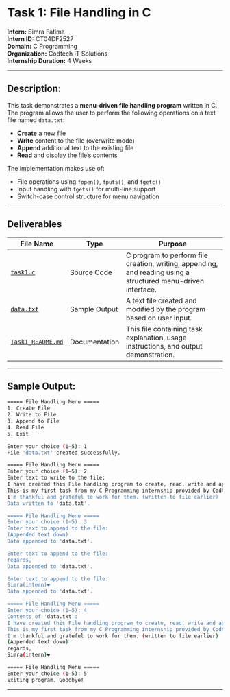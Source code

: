 # Task 1: File Handling in C

**Intern:** Simra Fatima  
**Intern ID:** CT04DF2527  
**Domain:** C Programming  
**Organization:** Codtech IT Solutions  
**Internship Duration:** 4 Weeks 

---

## Description:

This task demonstrates a **menu-driven file handling program** written in C.  
The program allows the user to perform the following operations on a text file named `data.txt`:

- **Create** a new file
- **Write** content to the file (overwrite mode)
- **Append** additional text to the existing file
- **Read** and display the file’s contents

The implementation makes use of:
- File operations using `fopen()`, `fputs()`, and `fgetc()`
- Input handling with `fgets()` for multi-line support
- Switch-case control structure for menu navigation

---

## Deliverables

| File Name   | Type          | Purpose                                                                 |
|-------------|---------------|-------------------------------------------------------------------------|
| [`task1.c`](https://github.com/Simra18/Codetech-C-Internship/blob/main/Task1/task1.c)   | Source Code   | C program to perform file creation, writing, appending, and reading using a structured menu-driven interface. |
| [`data.txt`](https://github.com/Simra18/Codetech-C-Internship/blob/main/Task1/data.txt)  | Sample Output | A text file created and modified by the program based on user input.   |
| [`Task1_README.md`](https://github.com/Simra18/Codetech-C-Internship/blob/main/Task1/Task1_README.md) | Documentation | This file containing task explanation, usage instructions, and output demonstration. |

---
## Sample Output:

```bash
===== File Handling Menu =====
1. Create File
2. Write to File
3. Append to File
4. Read File
5. Exit

Enter your choice (1–5): 1
File 'data.txt' created successfully.

===== File Handling Menu =====
Enter your choice (1–5): 2
Enter text to write to the file:
I have created this File handling program to create, read, write and append.
This is my first task from my C Programming internship provided by Codtech.
I'm thankful and grateful to work for them. (written to file earlier)
Data written to 'data.txt'.

===== File Handling Menu =====
Enter your choice (1–5): 3
Enter text to append to the file:
(Appended text down)
Data appended to 'data.txt'.

Enter text to append to the file:
regards,
Data appended to 'data.txt'.

Enter text to append to the file:
Simra(intern)❤︎
Data appended to 'data.txt'.

===== File Handling Menu =====
Enter your choice (1–5): 4
Contents of 'data.txt':
I have created this File handling program to create, read, write and append.
This is my first task from my C Programming internship provided by Codtech.
I'm thankful and grateful to work for them. (written to file earlier)
(Appended text down)
regards,
Simra(intern)❤︎

===== File Handling Menu =====
Enter your choice (1–5): 5
Exiting program. Goodbye!

```
---
